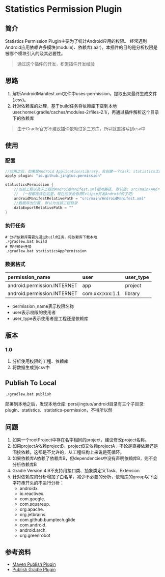 # Statistics Permission Plugin

## 简介

Statistics Permission Plugin主要为了统计Android应用的权限。
经常遇到Android应用依赖许多模块(module)、依赖库(.aar)，本插件的目的是分析权限是被哪个模块引入的及其必要性。

> 通过这个插件的开发，积累插件开发经验

## 思路

1. 解析AndroidManifest.xml文件中uses-permission，提取出来最终生成文件(.csv)。
2. 针对依赖库的处理，基于build任务将依赖库下载到本地user.home/.gradle/caches/modules-2/files-2.1/，再通过插件解析这个目录下的依赖库


> 由于Gradle官方不建议插件依赖过多三方库，所以就直接写到csv中

## 使用

### 配置

```groovy
//应用之后，如果是Android Application/Library，会创建一个task: statistics工程名(App)Permission
apply plugin: "io.github.jingtuo.permission"

statisticsPermission {
    //当前工程以及子工程的AndroidManifest.xml相对路径, 默认值: src/main/AndroidManifest.xml。
    // （一般都应该在这里，现在应该没有用Eclipse开发Android的了吧）
    androidManifestRelativePath = "src/main/AndroidManifest.xml"
    //数据导出位置, 默认为当前工程目录
    dataExportRelativePath = ""
}
```

### 执行任务

```shell
# 分析依赖库需要先通过build任务，将依赖库下载本地
./gradlew.bat build
# 执行统计任务
./gradlew.bat statisticsAppPermission
```

### 数据格式

| permission_name | user | user_type |
| :-- | :-- | :-- |
| android.permission.INTERNET | app | project |
| android.permission.INTERNET | com.xxx:xxx:1.1 | library |

- permission_name表示权限名称
- user表示权限的使用者
- user_type表示使用者是工程还是依赖库

## 版本

### 1.0

1. 分析使用权限的工程、依赖库
2. 将数据生成到csv中

## Publish To Local

```shell
./gradlew.bat publish
```

部署到本地之后，发现本地仓库: pers/jingtuo/android目录有三个子目录: plugin、statistics、statistics-permission，不得所以然

## 问题

1. 如果一个rootProject中存在名字相同的project，建议修改project名称。
2. 如果projectA依赖projectB，projectB又依赖projectA，不论是直接依赖还是间接依赖，这都是不允许的，从工程结构上来说是死循环。
3. 如果依赖库A依赖了依赖库B，但dependencies中没有声明依赖库B，则不会分析依赖库B
4. Gradle Version 4.9不支持用接口类、抽象类定义Task、Extension
5. 针对依赖库的分析增加了白名单，减少不必要的分析，依赖库的group以下面字符串开头的不进行分析：
    - androidx.
    - io.reactivex.
    - com.google.
    - com.squareup.
    - org.apache.
    - org.jetbrains.
    - com.github.bumptech.glide
    - com.android.
    - android.arch.
    - org.greenrobot

## 参考资料

- [Maven Publish Plugin](https://docs.gradle.org/current/userguide/publishing_maven.html)
- [Publish Gradle Plugin](https://docs.gradle.org/current/userguide/publishing_gradle_plugins.html)

